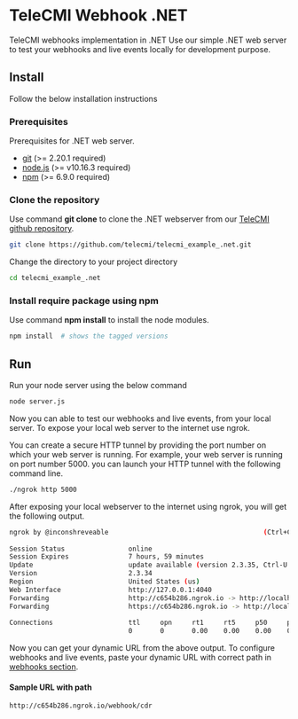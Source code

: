 ﻿
# TeleCMI Webhook .NET

TeleCMI webhooks implementation in .NET Use our simple .NET web server to test your webhooks and live events locally for development purpose.

## Install

Follow the below installation instructions

### Prerequisites

Prerequisites for .NET web server.

- <a href="https://git-scm.com/" target="_blank">git</a> (>= 2.20.1 required)
- <a href="https://nodejs.org/en/" target="_blank">node.js</a> (>= v10.16.3 required)
- <a href="https://www.npmjs.com/" target="_blank">npm</a> (>= 6.9.0 required)


### Clone the repository

Use command __git clone__ to clone the .NET webserver from our <a href="https://github.com/telecmi/telecmi_example_.net" target="_blank">TeleCMI github repository</a>.

```bash
git clone https://github.com/telecmi/telecmi_example_.net.git
```

Change the directory to your project directory
```bash
cd telecmi_example_.net
```
### Install require  package using npm
Use command __npm install__ to install the node modules.
```bash
npm install  # shows the tagged versions
```

## Run

Run your node server using the below command

```bash
node server.js
```
Now you can able to test our webhooks and live events, from your local server. To expose your local web server to the internet use ngrok. 

You can create a secure HTTP tunnel by providing the port number on which your web server is running. For example, your web server is running on port number 5000. you can launch your HTTP tunnel with the following command line.

```bash
./ngrok http 5000
```

After exposing your local webserver to the internet using ngrok, you will get the following output.

```bash
ngrok by @inconshreveable                                       (Ctrl+C to quit)
                                                                                
Session Status                online                                            
Session Expires               7 hours, 59 minutes                               
Update                        update available (version 2.3.35, Ctrl-U to update
Version                       2.3.34                                            
Region                        United States (us)                                
Web Interface                 http://127.0.0.1:4040                             
Forwarding                    http://c654b286.ngrok.io -> http://localhost:5000 
Forwarding                    https://c654b286.ngrok.io -> http://localhost:5000
                                                                                
Connections                   ttl     opn     rt1     rt5     p50     p90       
                              0       0       0.00    0.00    0.00    0.00  
```
Now you can get your dynamic URL from the above output. To configure webhooks and live events, paste your dynamic URL with correct path in <a href="https://doc.telecmi.com/chub/docs/incoming-webhooks#where-to-place-your-web-server-url-" target="_blank">webhooks section</a>.

#### Sample URL with path
```
http://c654b286.ngrok.io/webhook/cdr
```

  
